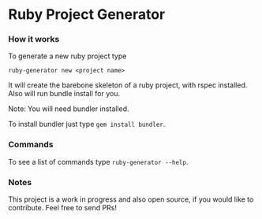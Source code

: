 # Ruby Project Generator
### How it works
To generate a new ruby project type
```
ruby-generator new <project name>
```
It will create the barebone skeleton of a ruby project, with rspec installed. Also will run bundle install for you.

Note: You will need bundler installed.

To install bundler just type `gem install bundler`.

### Commands
To see a list of commands type `ruby-generator --help`.

### Notes
This project is a work in progress and also open source, if you would like to contribute. Feel free to send PRs!
